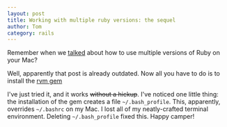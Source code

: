 ```yaml
---
layout: post
title: Working with multiple ruby versions: the sequel
author: Tom
category: rails
---
```

Remember when we [talked](/rails/2009/08/06/working-with-multiple-ruby-versions/) about how to use multiple versions of Ruby on your Mac?

Well, apparently that post is already outdated. Now all you have to do is to install the [rvm gem](http://rvm.beginrescueend.com/)

I've just tried it, and it works <del>without a hickup</del>. I've noticed one little thing: the installation of the gem creates a file `~/.bash_profile`. This, apparently, overrides `~/.bashrc` on my Mac. I lost all of my neatly-crafted terminal environment. Deleting `~/.bash_profile` fixed this. Happy camper!